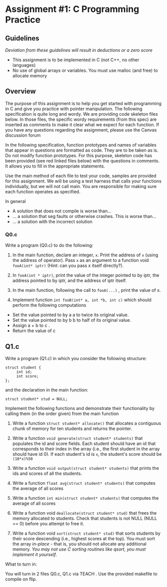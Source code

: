 

# Assignment #1: C Programming Practice

 

## Guidelines

*Deviation from these guidelines will result in deductions or a zero score*

- This assignment is to be implemented in C (not C++, no other languages)
- No use of global arrays or variables.  You must use malloc (and free) to allocate memory
 
## Overview

The purpose of this assignment is to help you get started with programming in C and give you practice with pointer manipulation. The following specification is quite long and wordy. We are providing code skeleton files below. In those files, the specific wordy requirements (from this spec) are inserted as comments to make it clear what we expect for each function. If you have any questions regarding the assignment, please use the Canvas discussion forum

 
In the following specification, function prototypes and names of variables that appear in questions are formatted as code.  They are to be taken as is. Do not modify function prototypes. For this purpose, skeleton code has been provided (see red linked files below) with the questions in comments. It allows you to fill in the appropriate statements.

 
Use the main method of each file to test your code, samples are provided for this assignment.  We will be using a test harness that calls your functions individually, but we will not call main. You are responsible for making sure each function operates as specified.

In general 

 - A solution that does not compile is worse than...
 - ... a solution that seg faults or otherwise crashes. This is worse than...
 - ... a solution with the incorrect solution

 

### Q0.c

Write a program (Q0.c) to do the following: 

 
1. In the main function, declare an integer, `x`. Print the address of `x` (using the address of operator). Pass `x` as an argument to a function void `fooA(int* iptr)` (Hint: can you pass x itself directly?).

2. In `fooA(int * iptr)`, print the value of the integer pointed to by iptr, the address pointed to by iptr, and the address of iptr itself.

3. In the main function, following the call to `fooA(...)` , print the value of x.

4. Implement function `int fooB(int* a, int *b, int c)` which should perform the following computations

- Set the value pointed to by a a to twice its original value.
- Set the value pointed to by b b to half of its original value.
- Assign a + b to c .
- Return the value of c

 
## Q1.c

Write a program (Q1.c) in which you consider the following structure:

 
~~~
struct student {
     int id;
     int score;
};
~~~
 

and the declaration in the main function:

 
~~~
struct student* stud = NULL;
~~~
 

Implement the following functions and demonstrate their functionality by calling them (in the order given) from the main function

1. Write a function `struct student* allocate()` that allocates a contiguous chunk of memory for ten students and returns the pointer.

2. Write a function `void generate(struct student* students)` that populates the id and score fields.  Each student should have an id that corresponds to their index in the array (i.e., the first student in the array should have id 0). If each student's id is `x`, the student's score should be `(10*x)%50`

3. Write a function `void output(struct student* students)` that prints the ids and scores of all the students.

4. Write a function `float avg(struct student* students)` that computes the average of all scores

5. Write a function `int min(struct student* students)` that computes the average of all scores

5. Write a function void `deallocate(struct student* stud)` that frees the memory allocated to students. Check that students is not NULL (NULL == 0) before you attempt to free it.

6. Write a function void `sort(struct student* stud)` that sorts students by their score descending (i.e., highest scores at the top). You must sort the array *in-place* - that is, you should not allocate any additional memory.  *You may not use C sorting routines like qsort, you must implement it yourself*.  

 



What to turn in:

You will turn in 2 files Q0.c, Q1.c via TEACH . Use the provided makefile to compile on flip.

 
